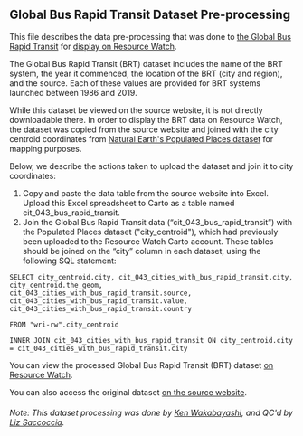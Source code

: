 ## Global Bus Rapid Transit Dataset Pre-processing
This file describes the data pre-processing that was done to [the Global Bus Rapid Transit](https://brtdata.org/indicators/systems/year_system_commenced) for [display on Resource Watch](https://resourcewatch.org/data/explore/Cities-with-Bus-Rapid-Transit).

The Global Bus Rapid Transit (BRT) dataset includes the name of the BRT system, the year it commenced, the location of the BRT (city and region), and the source. Each of these values are provided for BRT systems launched between 1986 and 2019. 

While this dataset be viewed on the source website, it is not directly downloadable there. In order to display the BRT data on Resource Watch, the dataset was copied from the source website and joined with the city centroid coordinates from [Natural Earth's Populated Places dataset](https://www.naturalearthdata.com/downloads/110m-cultural-vectors/110m-populated-places/) for mapping purposes. 

Below, we describe the actions taken to upload the dataset and join it to city coordinates:
1. Copy and paste the data table from the source website into Excel. Upload this Excel spreadsheet to Carto as a table named cit_043_bus_rapid_transit.
2. Join the Global Bus Rapid Transit data (“cit_043_bus_rapid_transit”) with the Populated Places dataset ("city_centroid"), which had previously been uploaded to the Resource Watch Carto account. These tables should be joined on the “city” column in each dataset, using the following SQL statement:
```
SELECT city_centroid.city, cit_043_cities_with_bus_rapid_transit.city, city_centroid.the_geom, 
cit_043_cities_with_bus_rapid_transit.source, cit_043_cities_with_bus_rapid_transit.value, 
cit_043_cities_with_bus_rapid_transit.country

FROM "wri-rw".city_centroid

INNER JOIN cit_043_cities_with_bus_rapid_transit ON city_centroid.city = cit_043_cities_with_bus_rapid_transit.city
```
You can view the processed Global Bus Rapid Transit (BRT) dataset [on Resource Watch](https://resourcewatch.org/data/explore/Cities-with-Bus-Rapid-Transit).

You can also access the original dataset [on the source website](https://brtdata.org/indicators/systems/year_system_commenced).

###### Note: This dataset processing was done by [Ken Wakabayashi](https://www.wri.org/profile/ken-wakabayashi), and QC'd by [Liz Saccoccia](https://www.wri.org/profile/liz-saccoccia).
